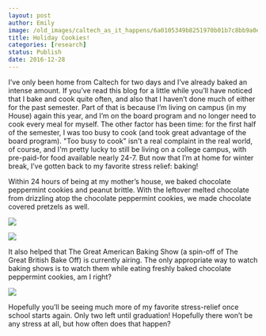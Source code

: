```yaml
---
layout: post
author: Emily
image: /old_images/caltech_as_it_happens/6a0105349b8251970b01b7c8bb9a0e970b.jpg
title: Holiday Cookies! 
categories: [research]
status: Publish
date: 2016-12-28
---
```



I’ve only been home from Caltech for two days and I’ve already baked an intense amount. If you’ve read this blog for a little while you’ll have noticed that I bake and cook quite often, and also that I haven’t done much of either for the past semester. Part of that is because I’m living on campus (in my House) again this year, and I’m on the board program and no longer need to cook every meal for myself. The other factor has been time: for the first half of the semester, I was too busy to cook (and took great advantage of the board program). "Too busy to cook" isn't a real complaint in the real world, of course, and I'm pretty lucky to still be living on a college campus, with pre-paid-for food available nearly 24-7. But now that I’m at home for winter break, I’ve gotten back to my favorite stress relief: baking!



Within 24 hours of being at my mother’s house, we baked chocolate peppermint cookies and peanut brittle. With the leftover melted chocolate from drizzling atop the chocolate peppermint cookies, we made chocolate covered pretzels as well.





![](/old_images/caltech_as_it_happens/6a0105349b8251970b01bb095e95b8970d.jpg)


![](/old_images/caltech_as_it_happens/6a0105349b8251970b01b8d2455959970c.jpg)


It also helped that The Great American Baking Show (a spin-off of The Great British Bake Off) is currently airing. The only appropriate way to watch baking shows is to watch them while eating freshly baked chocolate peppermint cookies, am I right?



![](/old_images/caltech_as_it_happens/6a0105349b8251970b01b7c8bb9a1a970b.jpg)




Hopefully you’ll be seeing much more of my favorite stress-relief once school starts again. Only two left until graduation! Hopefully there won’t be any stress at all, but how often does that happen?

